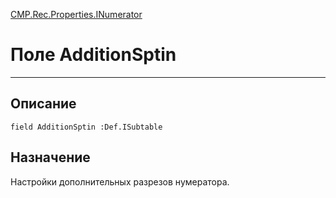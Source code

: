 ﻿---
Link: CMP.Rec.Properties.INumerator.@AdditionSptin
---

<!---  Навигация
[Имя проекта](#) :
-->
[CMP.Rec.Properties.INumerator](Default)

# Поле AdditionSptin
---

## Описание

    field AdditionSptin :Def.ISubtable

<!--
## Аргументы{#Args}

### Аргумент1

Описание аргумента 1
-->

## Назначение

Настройки дополнительных разрезов нумератора.

<!--
## Пример

    AdditionSptin...
-->

